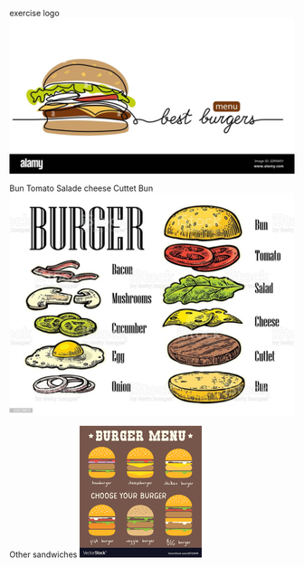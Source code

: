 exercise logo
![Logo](../img/logo.jpg)

Bun
Tomato
Salade
cheese
Cuttet
Bun
![Burger](../img/burger.jpg)

Other sandwiches
![Menu](../img/menu.png)


